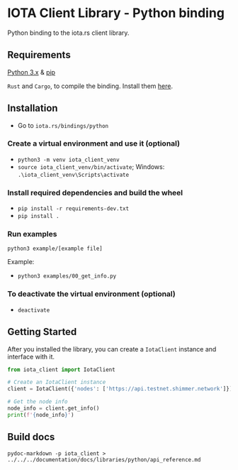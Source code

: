 # IOTA Client Library - Python binding

Python binding to the iota.rs client library.

## Requirements

[Python 3.x](https://www.python.org) & [pip](https://pypi.org/project/pip)

`Rust` and `Cargo`, to compile the binding. Install them [here](https://doc.rust-lang.org/cargo/getting-started/installation.html).

## Installation

- Go to `iota.rs/bindings/python`

### Create a virtual environment and use it (optional)
- `python3 -m venv iota_client_venv`
- `source iota_client_venv/bin/activate`; Windows: `.\iota_client_venv\Scripts\activate`

### Install required dependencies and build the wheel
- `pip install -r requirements-dev.txt`
- `pip install .`

### Run examples
`python3 example/[example file]`

Example: 
- `python3 examples/00_get_info.py`

### To deactivate the virtual environment (optional)
- `deactivate`

## Getting Started

After you installed the library, you can create a `IotaClient` instance and interface with it.

```python
from iota_client import IotaClient

# Create an IotaClient instance
client = IotaClient({'nodes': ['https://api.testnet.shimmer.network']})

# Get the node info
node_info = client.get_info()
print(f'{node_info}')
```

## Build docs
`pydoc-markdown -p iota_client > ../../../documentation/docs/libraries/python/api_reference.md`

